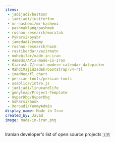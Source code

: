 ```yaml
---
items:
 - jadijadi/bestoon
 - jadijadi/justforfun
 - mr-hashemi/mr-hashemi
 - pashmaklang/pashmak
 - roshan-research/moratab
 - PyFarsi/pyabr
 - jamedadi/yummy
 - roshan-research/hazm
 - rastikerdar/vazirmatn
 - mohebifar/made-in-iran
 - Hameds/APIs-made-in-Iran
 - Kiarash-Z/react-modern-calendar-datepicker
 - MahdiMajidzadeh/bootstrap-v4-rtl
 - imaNNeo/fl_chart
 - persian-tools/persian-tools
 - usablica/intro.js
 - jadijadi/linuxandlife
 - genyleap/Project-Template
 - HyperDbg/HyperDbg
 - GoFarsi/book
 - Doroudi/YummyAdmin
display_name: Made in Iran
created_by: Javad
image: made-in-iran.png
---
```


Iranian developer's list of open source projects :iran:

